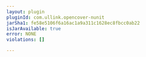 ```yaml
---
layout: plugin
pluginId: com.ullink.opencover-nunit
jarSha1: fe58e5106f6a16ac1a9a311c1628ec8fbcc0ab22
isJarAvailable: true
error: NONE
violations: []

---
```

